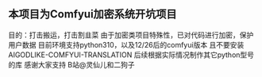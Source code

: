 ## 本项目为Comfyui加密系统开坑项目

目的：打击搬运，打击割韭菜
由于加密类项目特殊性，已对代码进行加密，保护用户数据
目前环境支持python310，以及12/26后的comfyui版本
且不要安装AIGODLIKE-COMFYUI-TRANSLATION
后续根据实际情况制作其它python型号的库
感谢大家支持
B站@灵仙儿和二狗子
